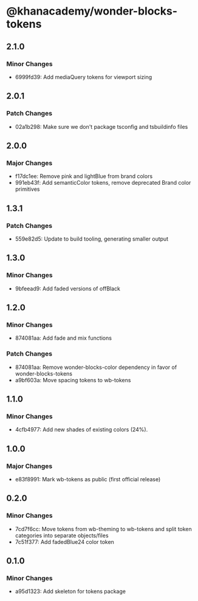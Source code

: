# @khanacademy/wonder-blocks-tokens

## 2.1.0

### Minor Changes

-   6999fd39: Add mediaQuery tokens for viewport sizing

## 2.0.1

### Patch Changes

-   02a1b298: Make sure we don't package tsconfig and tsbuildinfo files

## 2.0.0

### Major Changes

-   f17dc1ee: Remove pink and lightBlue from brand colors
-   991eb43f: Add semanticColor tokens, remove deprecated Brand color primitives

## 1.3.1

### Patch Changes

-   559e82d5: Update to build tooling, generating smaller output

## 1.3.0

### Minor Changes

-   9bfeead9: Add faded versions of offBlack

## 1.2.0

### Minor Changes

-   874081aa: Add fade and mix functions

### Patch Changes

-   874081aa: Remove wonder-blocks-color dependency in favor of wonder-blocks-tokens
-   a9bf603a: Move spacing tokens to wb-tokens

## 1.1.0

### Minor Changes

-   4cfb4977: Add new shades of existing colors (24%).

## 1.0.0

### Major Changes

-   e83f8991: Mark wb-tokens as public (first official release)

## 0.2.0

### Minor Changes

-   7cd7f6cc: Move tokens from wb-theming to wb-tokens and split token categories into separate objects/files
-   7c51f377: Add fadedBlue24 color token

## 0.1.0

### Minor Changes

-   a95d1323: Add skeleton for tokens package

